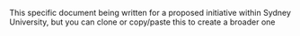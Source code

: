 This specific document being written for a proposed initiative within Sydney University, but you can clone or copy/paste this to create a broader one
